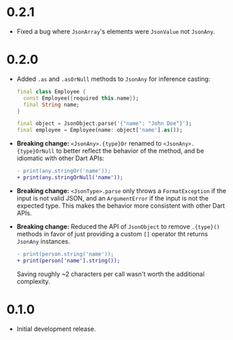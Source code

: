 <!-- https://dart.dev/tools/pub/package-layout#changelog -->

# 0.2.1

- Fixed a bug where `JsonArray`'s elements were `JsonValue` not `JsonAny`.

# 0.2.0

- Added `.as` and `.asOrNull` methods to `JsonAny` for inference casting:

  ```dart
  final class Employee {
    const Employee({required this.name});
    final String name;
  }

  final object = JsonObject.parse('{"name": "John Doe"}');
  final employee = Employee(name: object['name'].as());
  ```

- **Breaking change:** `<JsonAny>.{type}Or` renamed to `<JsonAny>.{type}OrNull`
  to better reflect the behavior of the method, and be idiomatic with other Dart
  APIs:

  ```diff
  - print(any.stringOr('name'));
  + print(any.stringOrNull('name'));
  ```

- **Breaking change:** `<JsonType>.parse` only throws a `FormatException` if the
  input is not valid JSON, and an `ArgumentError` if the input is not the
  expected type. This makes the behavior more consistent with other Dart APIs.

- **Breaking change:** Reduced the API of `JsonObject` to remove `.{type}()`
  methods in favor of just providing a custom `[]` operator tht returns
  `JsonAny` instances.

  ```diff
  - print(person.string('name'));
  + print(person['name'].string());
  ```

  Saving roughly ~2 characters per call wasn't worth the additional complexity.

# 0.1.0

- Initial development release.
